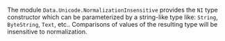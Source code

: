 The module `Data.Unicode.NormalizationInsensitive` provides the `NI`
type constructor which can be parameterized by a string-like type like:
`String`, `ByteString`, `Text`, etc.. Comparisons of values of the resulting
type will be insensitive to normalization.
